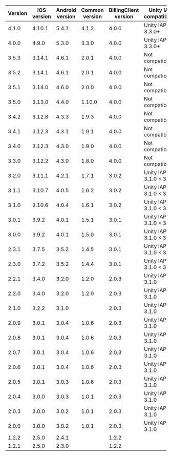 | Version | iOS version | Android version | Common version | BillingClient version | Unity IAP compatibility  |
|---------|-------------|-----------------|----------------|-----------------------|--------------------------|
| 4.1.0   | 4.10.1      | 5.4.1           | 4.1.2          | 4.0.0                 | Unity IAP 3.3.0+         |
| 4.0.0   | 4.9.0       | 5.3.0           | 3.3.0          | 4.0.0                 | Unity IAP 3.3.0+         |
| 3.5.3   | 3.14.1      | 4.6.1           | 2.0.1          | 4.0.0                 | Not compatible           |
| 3.5.2   | 3.14.1      | 4.6.1           | 2.0.1          | 4.0.0                 | Not compatible           |
| 3.5.1   | 3.14.0      | 4.6.0           | 2.0.0          | 4.0.0                 | Not compatible           |
| 3.5.0   | 3.13.0      | 4.4.0           | 1.10.0         | 4.0.0                 | Not compatible           |
| 3.4.2   | 3.12.8      | 4.3.3           | 1.9.3          | 4.0.0                 | Not compatible           |
| 3.4.1   | 3.12.3      | 4.3.1           | 1.9.1          | 4.0.0                 | Not compatible           |
| 3.4.0   | 3.12.3      | 4.3.0           | 1.9.0          | 4.0.0                 | Not compatible           |
| 3.3.0   | 3.12.2      | 4.3.0           | 1.8.0          | 4.0.0                 | Not compatible           |
| 3.2.0   | 3.11.1      | 4.2.1           | 1.7.1          | 3.0.2                 | Unity IAP 3.1.0 < 3.3.0  |
| 3.1.1   | 3.10.7      | 4.0.5           | 1.6.2          | 3.0.2                 | Unity IAP 3.1.0 < 3.3.0  |
| 3.1.0   | 3.10.6      | 4.0.4           | 1.6.1          | 3.0.2                 | Unity IAP 3.1.0 < 3.3.0  |
| 3.0.1   | 3.9.2       | 4.0.1           | 1.5.1          | 3.0.1                 | Unity IAP 3.1.0 < 3.3.0  |
| 3.0.0   | 3.9.2       | 4.0.1           | 1.5.0          | 3.0.1                 | Unity IAP 3.1.0 < 3.3.0  |
| 2.3.1   | 3.7.5       | 3.5.2           | 1.4.5          | 3.0.1                 | Unity IAP 3.1.0 < 3.3.0  |
| 2.3.0   | 3.7.2       | 3.5.2           | 1.4.4          | 3.0.1                 | Unity IAP 3.1.0 < 3.3.0  |
| 2.2.1   | 3.4.0       | 3.2.0           | 1.2.0          | 2.0.3                 | Unity IAP < 3.1.0        |
| 2.2.0   | 3.4.0       | 3.2.0           | 1.2.0          | 2.0.3                 | Unity IAP < 3.1.0        |
| 2.1.0   | 3.2.2       | 3.1.0           |                | 2.0.3                 | Unity IAP < 3.1.0        |
| 2.0.9   | 3.0.1       | 3.0.4           | 1.0.6          | 2.0.3                 | Unity IAP < 3.1.0        |
| 2.0.8   | 3.0.1       | 3.0.4           | 1.0.6          | 2.0.3                 | Unity IAP < 3.1.0        |
| 2.0.7   | 3.0.1       | 3.0.4           | 1.0.6          | 2.0.3                 | Unity IAP < 3.1.0        |
| 2.0.6   | 3.0.1       | 3.0.4           | 1.0.6          | 2.0.3                 | Unity IAP < 3.1.0        |
| 2.0.5   | 3.0.1       | 3.0.3           | 1.0.6          | 2.0.3                 | Unity IAP < 3.1.0        |
| 2.0.4   | 3.0.0       | 3.0.3           | 1.0.1          | 2.0.3                 | Unity IAP < 3.1.0        |
| 2.0.3   | 3.0.0       | 3.0.2           | 1.0.1          | 2.0.3                 | Unity IAP < 3.1.0        |
| 2.0.0   | 3.0.0       | 3.0.2           | 1.0.1          | 2.0.3                 | Unity IAP < 3.1.0        |
| 1.2.2   | 2.5.0       | 2.4.1           |                | 1.2.2                 |                          |
| 1.2.1   | 2.5.0       | 2.3.0           |                | 1.2.2                 |                          |
